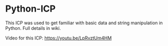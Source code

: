 # Python-ICP

This ICP was used to get familiar with basic data and string manipulation in Python. Full details in wiki.

Video for this ICP: https://youtu.be/LpRvztUm4HM
